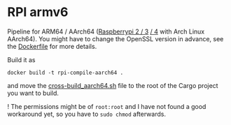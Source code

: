 # RPI armv6

Pipeline for ARM64 / AArch64 ([Raspberrypi 2 / 3](https://archlinuxarm.org/platforms/armv8/broadcom/raspberry-pi-3) [/ 4](https://archlinuxarm.org/platforms/armv8/broadcom/raspberry-pi-4) with Arch Linux AArch64).
You might have to change the OpenSSL version in advance, see the [Dockerfile](./Dockerfile) for more details.

Build it as

```
docker build -t rpi-compile-aarch64 .
```

and move the [cross-build_aarch64.sh](./cross-build_aarch64.sh) file to the root of the Cargo project you want to build.

! The permissions might be of `root:root` and I have not found a good workaround yet, so you have to `sudo chmod` afterwards.
